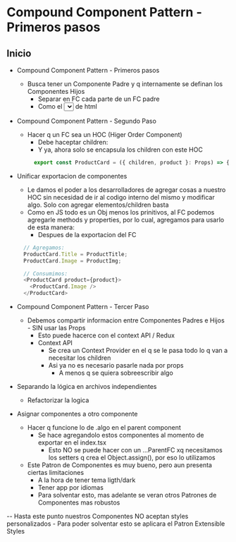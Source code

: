 # Compound Component Pattern - Primeros pasos

## Inicio
  - Compound Component Pattern - Primeros pasos
    - Busca tener un Componente Padre y q internamente se definan los Componentes Hijos
      - Separar en FC cada parte de un FC padre
      - Como el    <select><option></option></select>   de html



  - Compound Component Pattern - Segundo Paso
    - Hacer q un FC sea un  HOC (Higer Order Component)
      - Debe haceptar  children:
      - Y ya, ahora solo se encapsula los children con este HOC
      ```js
        export const ProductCard = ({ children, product }: Props) => {......}
      ```



  - Unificar exportacion de componentes
    - Le damos el poder a los desarrolladores de agregar cosas a nuestro HOC sin necesidad de ir al codigo interno del mismo y modificar algo. Solo con agregar elementos/children basta
    - Como en JS todo es un Obj menos los prinitivos, al FC podemos agregarle methods y properties, por lo cual, agregamos para usarlo de esta manera:
      - Despues de la exportacion del FC
    ```js
      // Agregamos:
      ProductCard.Title = ProductTitle;
      ProductCard.Image = ProductImg;

      // Consumimos:
      <ProductCard product={product}>
        <ProductCard.Image />
      </ProductCard>
    ```



  - Compound Component Pattern - Tercer Paso
    - Debemos compartir informacion entre Componentes Padres e Hijos - SIN usar las Props
      - Esto puede hacerce con el   context API   /   Redux
      - Context API
        - Se crea un Context Provider en el q se le pasa todo lo q van a necesitar los children
        - Asi ya no es necesario pasarle nada por props
          - A menos q se quiera sobreescribir algo



  - Separando la lógica en archivos independientes
    - Refactorizar la logica


  - Asignar componentes a otro componente
    - Hacer q funcione lo de .algo en el parent component
      - Se hace agregandolo estos componentes al momento de exportar en el index.tsx
        - Esto NO se puede hacer con un    ...ParentFC    xq necesitamos los setters q crea el Object.assign(), por eso lo utilizamos
    - Este Patron de Componentes es muy bueno, pero aun presenta ciertas limitaciones
      - A la hora de tener tema ligth/dark
      - Tener app por idiomas
      - Para solventar esto, mas adelante se veran otros Patrones de Componentes mas robustos


  -- Hasta este punto nuestros Componentes NO aceptan styles personalizados
    - Para poder solventar esto se aplicara el    Patron Extensible Styles